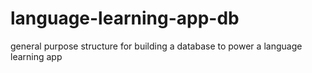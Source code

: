 # language-learning-app-db
general purpose structure for building a database to power a language learning app
